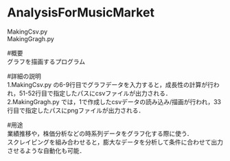 # AnalysisForMusicMarket
MakingCsv.py<br>
MakingGragh.py

#概要<br>
グラフを描画するプログラム

#詳細の説明<br>
1.MakingCsv.py の6-9行目でグラフデータを入力すると，成長性の計算が行われ，51-52行目で指定したパスにcsvファイルが出力される．<br>
2.MakingGragh.py では，1で作成したcsvデータの読み込み/描画が行われ，33行目で指定したパスにpngファイルが出力される．

#用途<br>
業績推移や，株価分析などの時系列データをグラフ化する際に使う．<br>
スクレイピングを組み合わせると，膨大なデータを分析して条件に合わせて出力させるような自動化も可能．
